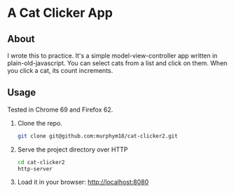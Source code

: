 # A Cat Clicker App

## About

I wrote this to practice. It's a simple model-view-controller app written in plain-old-javascript. You can select cats from a list and click on them. When you click a cat, its count increments.

## Usage

Tested in Chrome 69 and Firefox 62.

1. Clone the repo.
    ```bash
    git clone git@github.com:murphym18/cat-clicker2.git
    ```

1. Serve the project directory over HTTP
    ```bash
    cd cat-clicker2
    http-server
    ```

1. Load it in your browser: [http://localhost:8080](http://localhost:8080)